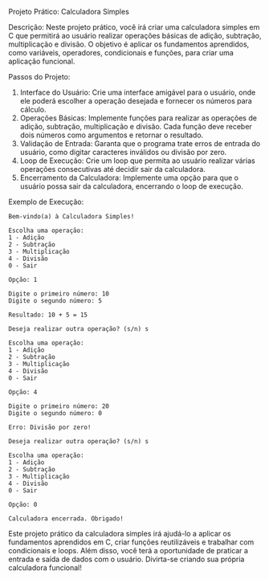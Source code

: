 Projeto Prático: Calculadora Simples

Descrição:
Neste projeto prático, você irá criar uma calculadora simples em C que permitirá ao usuário realizar operações básicas de adição, subtração, multiplicação e divisão. O objetivo é aplicar os fundamentos aprendidos, como variáveis, operadores, condicionais e funções, para criar uma aplicação funcional.

Passos do Projeto:

1. Interface do Usuário: Crie uma interface amigável para o usuário, onde ele poderá escolher a operação desejada e fornecer os números para cálculo.
2. Operações Básicas: Implemente funções para realizar as operações de adição, subtração, multiplicação e divisão. Cada função deve receber dois números como argumentos e retornar o resultado.
3. Validação de Entrada: Garanta que o programa trate erros de entrada do usuário, como digitar caracteres inválidos ou divisão por zero.
4. Loop de Execução: Crie um loop que permita ao usuário realizar várias operações consecutivas até decidir sair da calculadora.
5. Encerramento da Calculadora: Implemente uma opção para que o usuário possa sair da calculadora, encerrando o loop de execução.

Exemplo de Execução:

```
Bem-vindo(a) à Calculadora Simples!

Escolha uma operação:
1 - Adição
2 - Subtração
3 - Multiplicação
4 - Divisão
0 - Sair

Opção: 1

Digite o primeiro número: 10
Digite o segundo número: 5

Resultado: 10 + 5 = 15

Deseja realizar outra operação? (s/n) s

Escolha uma operação:
1 - Adição
2 - Subtração
3 - Multiplicação
4 - Divisão
0 - Sair

Opção: 4

Digite o primeiro número: 20
Digite o segundo número: 0

Erro: Divisão por zero!

Deseja realizar outra operação? (s/n) s

Escolha uma operação:
1 - Adição
2 - Subtração
3 - Multiplicação
4 - Divisão
0 - Sair

Opção: 0

Calculadora encerrada. Obrigado!
```

Este projeto prático da calculadora simples irá ajudá-lo a aplicar os fundamentos aprendidos em C, criar funções reutilizáveis e trabalhar com condicionais e loops. Além disso, você terá a oportunidade de praticar a entrada e saída de dados com o usuário. Divirta-se criando sua própria calculadora funcional!
